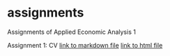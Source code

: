 # assignments
Assignments of Applied Economic Analysis 1

Assignment 1: CV
[link to markdown file](http://laura1507.github.io/assignment1/NoCss.html)
[link to html file](http://laura1507.github.io/assignment1/)
